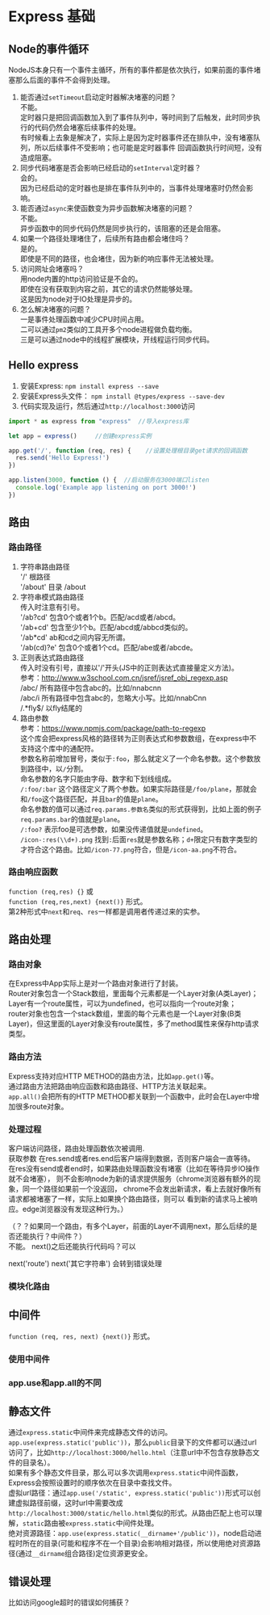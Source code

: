 # Express 基础

## Node的事件循环

NodeJS本身只有一个事件主循环，所有的事件都是依次执行，如果前面的事件堵塞那么后面的事件不会得到处理。

1. 能否通过`setTimeout`启动定时器解决堵塞的问题？  
   不能。  
   定时器只是把回调函数加入到了事件队列中，等时间到了后触发，此时同步执行的代码仍然会堵塞后续事件的处理。  
   有时候看上去象是解决了，实际上是因为定时器事件还在排队中，没有堵塞队列，所以后续事件不受影响；也可能是定时器事件
   回调函数执行时间短，没有造成阻塞。
1. 同步代码堵塞是否会影响已经启动的`setInterval`定时器？  
   会的。  
   因为已经启动的定时器也是排在事件队列中的，当事件处理堵塞时仍然会影响。
1. 能否通过`async`来使函数变为异步函数解决堵塞的问题？  
   不能。  
   异步函数中的同步代码仍然是同步执行的，该阻塞的还是会阻塞。
1. 如果一个路径处理堵住了，后续所有路由都会堵住吗？  
   是的。  
   即使是不同的路径，也会堵住，因为新的响应事件无法被处理。
1. 访问网址会堵塞吗？  
   用node内置的http访问验证是不会的。  
   即使在没有获取到内容之前，其它的请求仍然能够处理。  
   这是因为node对于IO处理是异步的。
1. 怎么解决堵塞的问题？  
   一是事件处理函数中减少CPU时间占用。  
   二可以通过`pm2`类似的工具开多个node进程做负载均衡。  
   三是可以通过node中的线程扩展模块，开线程运行同步代码。

## Hello express

1. 安装Express: `npm install express --save`
1. 安装Express头文件： `npm install @types/express --save-dev`
1. 代码实现及运行，然后通过`http://localhost:3000`访问

```ts
import * as express from "express"  //导入express库

let app = express()     //创建express实例

app.get('/', function (req, res) {    //设置处理根目录get请求的回调函数
  res.send('Hello Express!')
})

app.listen(3000, function () {  //启动服务在3000端口listen
  console.log('Example app listening on port 3000!')
})
```

## 路由

### 路由路径

1. 字符串路由路径  
  '/' 根路径  
  '/about' 目录 /about
1. 字符串模式路由路径  
  传入时注意有引号。  
  '/ab?cd' 包含0个或者1个b。匹配/acd或者/abcd。  
  '/ab+cd' 包含至少1个b。匹配/abcd或/abbcd类似的。  
  '/ab*cd' ab和cd之间内容无所谓。  
  '/ab(cd)?e' 包含0个或者1个cd。匹配/abe或者/abcde。  
1. 正则表达式路由路径  
  传入时没有引号，直接以'/'开头(JS中的正则表达式直接量定义方法)。  
  参考：<http://www.w3school.com.cn/jsref/jsref_obj_regexp.asp>  
  /abc/ 所有路径中包含abc的。比如/nnabcnn  
  /abc/i 所有路径中包含abc的，忽略大小写。比如/nnabCnn  
  /.*fly$/ 以fly结尾的
1. 路由参数  
  参考：<https://www.npmjs.com/package/path-to-regexp>  
  这个库会把express风格的路径转为正则表达式和参数数组，在express中不支持这个库中的通配符。  
  参数名称前增加冒号，类似于`:foo`，那么就定义了一个命名参数。这个参数放到路径中，以`/`分割。  
  命名参数的名字只能由字母、数字和下划线组成。  
  `/:foo/:bar` 这个路径定义了两个参数。如果实际路径是`/foo/plane`，那就会和`/foo`这个路径匹配，并且`bar`的值是`plane`。  
  命名参数的值可以通过`req.params.参数名`类似的形式获得到，比如上面的例子`req.params.bar`的值就是`plane`。  
  `/:foo?` 表示foo是可选参数，如果没传递值就是`undefined`。
  `/icon-:res(\\d+).png` 找到`:`后面`res`就是参数名称；`d+`限定只有数字类型的才符合这个路由。比如`/icon-77.png`符合，但是`/icon-aa.png`不符合。  

### 路由响应函数

`function (req,res) {}` 或  
`function (req,res,next) {next()}` 形式。  
 第2种形式中`next`和`req`、`res`一样都是调用者传递过来的实参。

## 路由处理

### 路由对象

在Express中App实际上是对一个路由对象进行了封装。  
Router对象包含一个Stack数组，里面每个元素都是一个Layer对象(A类Layer)；  
Layer有一个route属性，可以为undefined，也可以指向一个route对象；  
router对象也包含一个stack数组，里面的每个元素也是一个Layer对象(B类Layer)，但这里面的Layer对象没有route属性，多了method属性来保存http请求类型。

### 路由方法

Express支持对应HTTP METHOD的路由方法，比如`app.get()`等。  
通过路由方法把路由响应函数和路由路径、HTTP方法关联起来。  
`app.all()`会把所有的HTTP METHOD都关联到一个函数中，此时会在Layer中增加很多route对象。  

### 处理过程

客户端访问路径，路由处理函数依次被调用.  
获取参数
在res.send或者res.end后客户端得到数据，否则客户端会一直等待。  
在res没有send或者end时，如果路由处理函数没有堵塞（比如在等待异步IO操作就不会堵塞），
则不会影响node为新的请求提供服务（chrome浏览器有额外的现象，同一个路径如果前一个没返回，
chrome不会发出新请求，看上去就好像所有请求都被堵塞了一样，实际上如果换个路由路径，则可以
看到新的请求马上被响应。edge浏览器没有发现这种行为。）

（？？如果同一个路由，有多个Layer，前面的Layer不调用next，那么后续的是否还能执行？中间件？）  
  不能。
  next()之后还能执行代码吗？可以

next('route')
next('其它字符串') 会转到错误处理

### 模块化路由

## 中间件

`function (req, res, next) {next()}` 形式。

### 使用中间件

### app.use和app.all的不同

## 静态文件

通过`express.static`中间件来完成静态文件的访问。  
`app.use(express.static('public'))`，那么`public`目录下的文件都可以通过url访问了，比如`http://localhost:3000/hello.html`（注意url中不包含存放静态文件的目录名）。  
如果有多个静态文件目录，那么可以多次调用`express.static`中间件函数，Express会按照设置时的顺序依次在目录中查找文件。  
虚拟url路径：通过`app.use('/static', express.static('public'))`形式可以创建虚拟路径前缀，这时url中需要改成`http://localhost:3000/static/hello.html`类似的形式。从路由匹配上也可以理解，`static`路由被`express.static`中间件处理。  
绝对资源路径：`app.use(express.static(__dirname+'/public'))`，node启动进程时所在的目录(可能和程序不在一个目录)会影响相对路径，所以使用绝对资源路径(通过`__dirname`组合路径)定位资源更安全。

## 错误处理

比如访问google超时的错误如何捕获？
